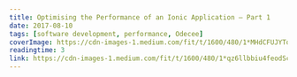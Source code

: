 ```yaml
---
title: Optimising the Performance of an Ionic Application — Part 1
date: 2017-08-10
tags: [software development, performance, Odecee]
coverImage: https://cdn-images-1.medium.com/fit/t/1600/480/1*MHdCFUJYToPXZVXs4RwLIA.png
readingtime: 3
link: https://cdn-images-1.medium.com/fit/t/1600/480/1*qz6llbbiu4feodSccv4-oQ.jpeg
---
```


